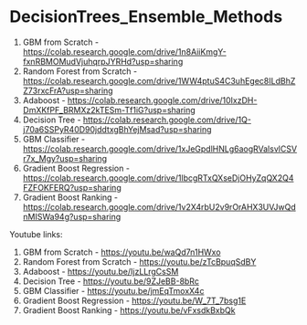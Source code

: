 # DecisionTrees_Ensemble_Methods

1. GBM from Scratch - https://colab.research.google.com/drive/1n8AiiKmgY-fxnRBMOMudVjuhqrpJYRHd?usp=sharing
2. Random Forest from Scratch - https://colab.research.google.com/drive/1WW4ptuS4C3uhEgec8ILdBhZZ73rxcFrA?usp=sharing
3. Adaboost - https://colab.research.google.com/drive/10IxzDH-DmXKfPF_BRMXz2kTESm-Tf1iG?usp=sharing
4. Decision Tree - https://colab.research.google.com/drive/1Q-j70a6SSPyR40D90jddtxgBhYejMsad?usp=sharing
5. GBM Classifier - https://colab.research.google.com/drive/1xJeGpdlHNLg6aogRValsvlCSVr7x_Mgy?usp=sharing
6. Gradient Boost Regression - https://colab.research.google.com/drive/1lbcgRTxQXseDjOHyZqQX2Q4FZFOKFERQ?usp=sharing
7. Gradient Boost Ranking - https://colab.research.google.com/drive/1v2X4rbU2v9rOrAHX3UVJwQdnMISWa94g?usp=sharing

Youtube links:
1. GBM from Scratch - https://youtu.be/waQd7n1HWxo
2. Random Forest from Scratch - https://youtu.be/zTcBpuqSdBY
3. Adaboost - https://youtu.be/IjzLLrgCsSM
4. Decision Tree - https://youtu.be/9ZJeBB-8bRc
5. GBM Classifier - https://youtu.be/jmEqTmoxX4c
6. Gradient Boost Regression - https://youtu.be/W_7T_7bsg1E
7. Gradient Boost Ranking - https://youtu.be/vFxsdkBxbQk
